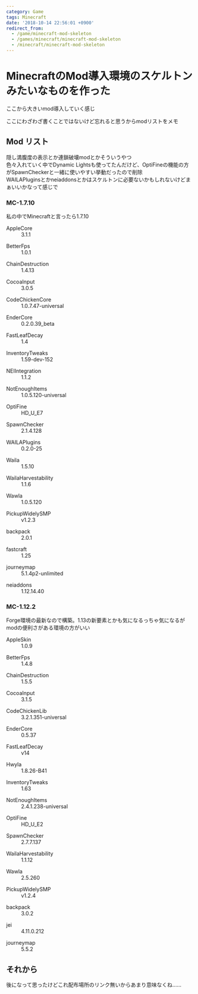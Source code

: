 ```yaml
---
category: Game
tags: Minecraft
date: '2018-10-14 22:56:01 +0900'
redirect_from:
  - /game/minecraft-mod-skeleton
  - /games/minecraft/minecraft-mod-skeleton
  - /minecraft/minecraft-mod-skeleton
---
```


# MinecraftのMod導入環境のスケルトンみたいなものを作った

ここから大きいmod導入していく感じ

<!--more-->

ここにわざわざ書くことではないけど忘れると思うからmodリストをメモ


## Mod リスト
隠し満腹度の表示とか連鎖破壊modとかそういうやつ  
色々入れていく中でDynamic Lightsも使ってたんだけど、OptiFineの機能の方がSpawnCheckerと一緒に使いやすい挙動だったので削除  
WAILAPluginsとかneiaddonsとかはスケルトンに必要ないかもしれないけどまぁいいかなって感じで

### MC-1.7.10
私の中でMinecraftと言ったら1.7.10

<dl>
  <dt>AppleCore</dt>
    <dd>3.1.1</dd>
</dl>
<dl>
  <dt>BetterFps</dt>
    <dd>1.0.1</dd>
</dl>
<dl>
  <dt>ChainDestruction</dt>
    <dd>1.4.13</dd>
</dl>
<dl>
  <dt>CocoaInput</dt>
    <dd>3.0.5</dd>
</dl>
<dl>
  <dt>CodeChickenCore</dt>
    <dd>1.0.7.47-universal</dd>
</dl>
<dl>
  <dt>EnderCore</dt>
    <dd>0.2.0.39_beta</dd>
</dl>
<dl>
  <dt>FastLeafDecay</dt>
    <dd>1.4</dd>
</dl>
<dl>
  <dt>InventoryTweaks</dt>
    <dd>1.59-dev-152</dd>
</dl>
<dl>
  <dt>NEIIntegration</dt>
    <dd>1.1.2</dd>
</dl>
<dl>
  <dt>NotEnoughItems</dt>
    <dd>1.0.5.120-universal</dd>
</dl>
<dl>
  <dt>OptiFine</dt>
    <dd>HD_U_E7</dd>
</dl>
<dl>
  <dt>SpawnChecker</dt>
    <dd>2.1.4.128</dd>
</dl>
<dl>
  <dt>WAILAPlugins</dt>
    <dd>0.2.0-25</dd>
</dl>
<dl>
  <dt>Waila</dt>
    <dd>1.5.10</dd>
</dl>
<dl>
  <dt>WailaHarvestability</dt>
    <dd>1.1.6</dd>
</dl>
<dl>
  <dt>Wawla</dt>
    <dd>1.0.5.120</dd>
</dl>
<dl>
  <dt>PickupWidelySMP</dt>
    <dd>v1.2.3</dd>
</dl>
<dl>
  <dt>backpack</dt>
    <dd>2.0.1</dd>
</dl>
<dl>
  <dt>fastcraft</dt>
    <dd>1.25</dd>
</dl>
<dl>
  <dt>journeymap</dt>
    <dd>5.1.4p2-unlimited</dd>
</dl>
<dl>
  <dt>neiaddons</dt>
    <dd>1.12.14.40</dd>
</dl>

### MC-1.12.2
Forge環境の最新なので構築。1.13の新要素とかも気になるっちゃ気になるがmodの便利さがある環境の方がいい

<dl>
  <dt>AppleSkin</dt>
    <dd>1.0.9</dd>
</dl>
<dl>
  <dt>BetterFps</dt>
    <dd>1.4.8</dd>
</dl>
<dl>
  <dt>ChainDestruction</dt>
    <dd>1.5.5</dd>
</dl>
<dl>
  <dt>CocoaInput</dt>
    <dd>3.1.5</dd>
</dl>
<dl>
  <dt>CodeChickenLib</dt>
    <dd>3.2.1.351-universal</dd>
</dl>
<dl>
  <dt>EnderCore</dt>
    <dd>0.5.37</dd>
</dl>
<dl>
  <dt>FastLeafDecay</dt>
    <dd>v14</dd>
</dl>
<dl>
  <dt>Hwyla</dt>
    <dd>1.8.26-B41</dd>
</dl>
<dl>
  <dt>InventoryTweaks</dt>
    <dd>1.63</dd>
</dl>
<dl>
  <dt>NotEnoughItems</dt>
    <dd>2.4.1.238-universal</dd>
</dl>
<dl>
  <dt>OptiFine</dt>
    <dd>HD_U_E2</dd>
</dl>
<dl>
  <dt>SpawnChecker</dt>
    <dd>2.7.7.137</dd>
</dl>
<dl>
  <dt>WailaHarvestability</dt>
    <dd>1.1.12</dd>
</dl>
<dl>
  <dt>Wawla</dt>
    <dd>2.5.260</dd>
</dl>
<dl>
  <dt>PickupWidelySMP</dt>
    <dd>v1.2.4</dd>
</dl>
<dl>
  <dt>backpack</dt>
    <dd>3.0.2</dd>
</dl>
<dl>
  <dt>jei</dt>
    <dd>4.11.0.212</dd>
</dl>
<dl>
  <dt>journeymap</dt>
    <dd>5.5.2</dd>
</dl>

## それから
後になって思ったけどこれ配布場所のリンク無いからあまり意味なくね……
